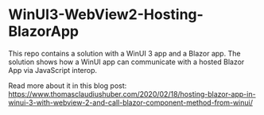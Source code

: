 # WinUI3-WebView2-Hosting-BlazorApp
This repo contains a solution with a WinUI 3 app and a Blazor app.
The solution shows how a WinUI app can communicate with a hosted Blazor App via JavaScript interop.

Read more about it in this blog post: https://www.thomasclaudiushuber.com/2020/02/18/hosting-blazor-app-in-winui-3-with-webview-2-and-call-blazor-component-method-from-winui/

